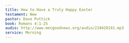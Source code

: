 ```yaml
---
title: How to Have a Truly Happy Easter
testament: New
pastor: Dave Puttick
book: Romans 4:1-25
audio: http://www.mecgoodnews.org/audio/210420191.mp3
service: Morning
---
```


